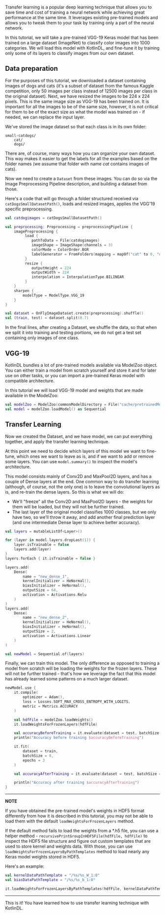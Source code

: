 Transfer learning is a popular deep learning technique that allows you to save time and cost of 
training a neural network while achieving great performance at the same time. It leverages existing 
pre-trained models and allows you to tweak them to your task by training only a part of the neural network.

In this tutorial, we will take a pre-trained VGG-19 Keras model that has been trained on a large dataset 
(ImageNet) to classify color images into 1000 categories. We will load this model with KotlinDL, and fine-tune it by 
training only some of its layers to classify images from our own dataset. 

## Data preparation
For the purposes of this tutorial, we downloaded a dataset containing images of dogs and cats 
(it's a subset of dataset from the famous Kaggle competition, only 50 images per class instead of 12500 images per class in the original dataset). 
Next, we have resized the images to be 224 x 224 pixels. This is the same image size as VGG-19 has been 
trained on. It is important for all the images to be of the same size, however, it is not critical for them to 
be of the exact size as what the model was trained on - if needed, we can replace the input layer. 

We've stored the image dataset so that each class is in its own folder: 
```
small-catdogs/
    cat/
    dogs/
```

There are, of course, many ways how you can organize your own dataset. This way makes it easier to get the labels for 
all the examples based on the folder names (we assume that folder with name _cat_ contains images of cats).

Now we need to create a `Dataset` from these images. You can do so via the Image Preprocessing Pipeline description, 
and building a dataset from those. 

Here's a code that will go through a folder structured received via ```catDogsSmallDatasetPath()```, loads and resized images, applies the VGG'19 specific preprocessing.

```kotlin
val catdogimages = catDogsSmallDatasetPath()

val preprocessing: Preprocessing = preprocessingPipeline {
    imagePreprocessing {
         load {
            pathToData = File(catdogimages)
            imageShape = ImageShape(channels = 3)
            colorMode = ColorOrder.BGR
            labelGenerator = FromFolders(mapping = mapOf("cat" to 0, "dog" to 1))
         }
         resize {
            outputHeight = 224
            outputWidth = 224
            interpolation = InterpolationType.BILINEAR
         }
    }
    sharpen {
        modelType = ModelType.VGG_19
    }
}

val dataset = OnFlyImageDataset.create(preprocessing).shuffle()
val (train, test) = dataset.split(0.7)
```  
In the final lines, after creating a Dataset, we shuffle the data, so that when we split it into training and 
testing portions, we do not get a test set containing only images of one class.    
 
## VGG-19
KotlinDL bundles a lot of pre-trained models available via ModelZoo object. You can either train a model from scratch yourself and store
 it and for later use on other tasks, or you can import a pre-trained Keras model with compatible architecture.  

In this tutorial we will load VGG-19 model and weights that are made available in the ModelZoo: 

```kotlin
val modelZoo = ModelZoo(commonModelDirectory = File("cache/pretrainedModels"), modelType = ModelType.VGG_19)
val model = modelZoo.loadModel() as Sequential
```

## Transfer Learning
Now we created the Dataset, and we have model, we can put everything together, 
and apply the transfer learning technique.

At this point we need to decide which layers of this model we want to fine-tune, which ones we want to leave as is, and 
if we want to add or remove some layers. You can use `model.summary()` to inspect the model's architecture.

This model consists mainly of Conv2D and MaxPool2D layers, and has a couple of Dense layers at the end. One common way 
to do transfer learning (although, of course, not the only one) is to leave the convolutional layers as is, and re-train 
the dense layers. So this is what we will do: 
- We'll "freeze" all the Conv2D and MaxPool2D layers - the weights for them will be loaded, but they will not be further 
trained.
- The last layer of the original model classifies 1000 classes, but we only have two, so we'll throw it away, and add 
another final prediction layer (and one intermediate Dense layer to achieve better accuracy).   

```kotlin
val layers = mutableListOf<Layer>()

for (layer in model.layers.dropLast(1)) {
    layer.isTrainable = false
    layers.add(layer)
}
layers.forEach { it.isTrainable = false }

layers.add(
    Dense(
        name = "new_dense_1",
        kernelInitializer = HeNormal(),
        biasInitializer = HeNormal(),
        outputSize = 64,
        activation = Activations.Relu
    )
)
layers.add(
    Dense(
        name = "new_dense_2",
        kernelInitializer = HeNormal(),
        biasInitializer = HeNormal(),
        outputSize = 2,
        activation = Activations.Linear
    )
)

val newModel = Sequential.of(layers)
```

Finally, we can train this model. The only difference as opposed to training a model from scratch will be 
loading the weights for the frozen layers. These will not be further trained - that's how we leverage the fact that this 
model has already learned some patterns on a much larger dataset.  

```kotlin
newModel.use {
    it.compile(
        optimizer = Adam(),
        loss = Losses.SOFT_MAX_CROSS_ENTROPY_WITH_LOGITS,
        metric = Metrics.ACCURACY
    )

    val hdfFile = modelZoo.loadWeights()
    it.loadWeightsForFrozenLayers(hdfFile)

    val accuracyBeforeTraining = it.evaluate(dataset = test, batchSize = 16).metrics[Metrics.ACCURACY]
    println("Accuracy before training $accuracyBeforeTraining")

    it.fit(
        dataset = train,
        batchSize = 8,
        epochs = 3
    )

    val accuracyAfterTraining = it.evaluate(dataset = test, batchSize = 16).metrics[Metrics.ACCURACY]

    println("Accuracy after training $accuracyAfterTraining")
}
``` 

---
**NOTE**

If you have obtained the pre-trained model's weights in HDF5 format differently from how it is described in this tutorial, 
you may not be able to load them with the default `loadWeightsForFrozenLayers` method.  

If the default method fails to load the weights from a *.h5 file, you can use a helper method - 
`recursivePrintGroupInHDF5File(hdfFile, hdfFile)` to inspect the HDF5 file structure and figure out custom templates 
that are used to store kernel and weights data. With those, you can use `loadWeightsForFrozenLayersByPathTemplates` 
method to load nearly any Keras model weights stored in HDF5. 

Here's an example: 
```kotlin
val kernelDataPathTemplate = "/%s/%s_W_1:0"
val biasDataPathTemplate = "/%s/%s_b_1:0"

it.loadWeightsForFrozenLayersByPathTemplates(hdfFile, kernelDataPathTemplate, biasDataPathTemplate)

```
--- 

This is it! You have learned how to use transfer learning technique with KotlinDL.  
